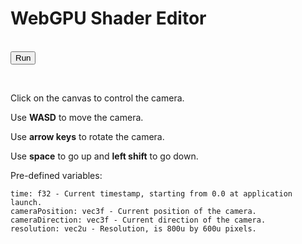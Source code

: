 # WebGPU Shader Editor

<script src="shader_editor.js" defer></script>
<p id="webgpuCheck"></p>
<center>
	<canvas id="webgpuCanvas" width="800" height="600"></canvas>
</center>
<br>
<button id="webgpuRefreshFragmentShader">Run</button>
<p class="highlight" id="webgpuFragmentShader" contenteditable="true"></p>
<p class="highlight" id="webgpuFragmentShaderCompilationMessage"></p>

Click on the canvas to control the camera.

Use **WASD** to move the camera.

Use **arrow keys** to rotate the camera.

Use **space** to go up and **left shift** to go down.

Pre-defined variables:
```
time: f32 - Current timestamp, starting from 0.0 at application launch.
cameraPosition: vec3f - Current position of the camera.
cameraDirection: vec3f - Current direction of the camera.
resolution: vec2u - Resolution, is 800u by 600u pixels.
```